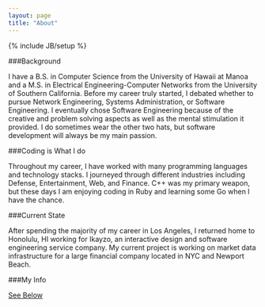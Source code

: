 ```yaml
---
layout: page
title: "About"
---
```

{% include JB/setup %}

###Background

I have a B.S. in Computer Science from the University of Hawaii at Manoa and a M.S. in Electrical Engineering-Computer Networks from the University of Southern California.  Before my career truly started, I debated whether to  pursue Network Engineering, Systems Administration, or Software Engineering.  I eventually chose Software Engineering because of the creative and problem solving aspects as well as the mental stimulation it provided.  I do sometimes wear the other two
hats, but software development will always be my main passion.

###Coding is What I do

Throughout my career, I have worked with many programming languages and technology stacks.  I journeyed through different industries including Defense, Entertainment, Web, and Finance.  C++ was my primary weapon, but these days I am enjoying coding in Ruby and learning some Go when I have the chance.  

###Current State

After spending the majority of my career in Los Angeles, I returned home to Honolulu, HI working for Ikayzo, an interactive design and software engineering service company.  My current project is working on market data infrastructure for a large financial company located in NYC and Newport Beach.

###My Info

[See Below](#license)


